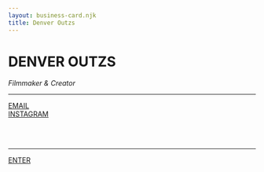 ```yaml
---
layout: business-card.njk
title: Denver Outzs
---
```


# DENVER OUTZS

*Filmmaker & Creator*

---

<a href="mailto:your.email@example.com" class="contact-link">EMAIL</a>
<br>
<a href="https://instagram.com/yourusername" target="_blank" rel="noopener noreferrer" class="contact-link">INSTAGRAM</a>

<br><br>

---

<a href="/art/" id="enter-button" class="enter-site-button">ENTER</a>